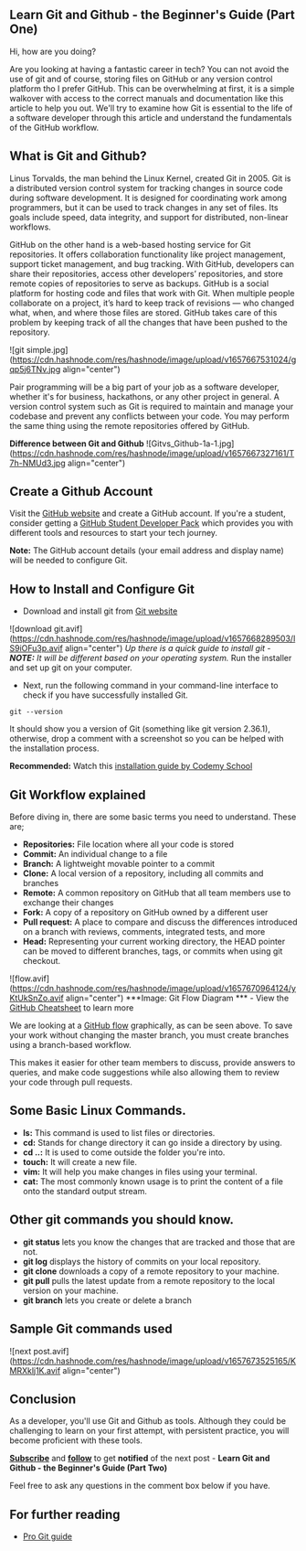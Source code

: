## Learn Git and Github - the Beginner's Guide (Part One)

Hi, how are you doing? 

Are you looking at having a fantastic career in tech? You can not avoid the use of git and of course, storing files on GitHub or any version control platform tho I prefer GitHub. This can be overwhelming at first, it is a simple walkover with access to the correct manuals and documentation like this article to help you out. We'll try to examine how Git is essential to the life of a software developer through this article and understand the fundamentals of the GitHub workflow.

## What is Git and Github?
Linus Torvalds, the man behind the Linux Kernel, created Git in 2005. Git is a distributed version control system for tracking changes in source code during software development. It is designed for coordinating work among programmers, but it can be used to track changes in any set of files. Its goals include speed, data integrity, and support for distributed, non-linear workflows. 

GitHub on the other hand is a web-based hosting service for Git repositories. It offers collaboration functionality like project management, support ticket management, and bug tracking. With GitHub, developers can share their repositories, access other developers’ repositories, and store remote copies of repositories to serve as backups. GitHub is a social platform for hosting code and files that work with Git. When multiple people collaborate on a project, it’s hard to keep track of revisions — who changed what, when, and where those files are stored. GitHub takes care of this problem by keeping track of all the changes that have been pushed to the repository.

![git simple.jpg](https://cdn.hashnode.com/res/hashnode/image/upload/v1657667531024/gqp5j6TNv.jpg align="center")

Pair programming will be a big part of your job as a software developer, whether it's for business, hackathons, or any other project in general. A version control system such as Git is required to maintain and manage your codebase and prevent any conflicts between your code. You may perform the same thing using the remote repositories offered by GitHub.

**Difference between Git and Github**
![Gitvs_Github-1a-1.jpg](https://cdn.hashnode.com/res/hashnode/image/upload/v1657667327161/T7h-NMUd3.jpg align="center")

## Create a Github Account
Visit the [GitHub website](https://github.com/) and create a GitHub account. If you're a student, consider getting a [GitHub Student Developer Pack](https://education.github.com/pack) which provides you with different tools and resources to start your tech journey.

**Note:** The GitHub account details (your email address and display name) will be needed to configure Git.

## How to Install and Configure Git

- Download and install git from [Git website](https://git-scm.com/downloads)

![download git.avif](https://cdn.hashnode.com/res/hashnode/image/upload/v1657668289503/lS9iOFu3p.avif align="center")
*Up there is a quick guide to install git - **NOTE:** It will be different based on your operating system.*
Run the installer and set up git on your computer.

- Next, run the following command in your command-line interface to check if you have successfully installed Git.

```
git --version

``` 
It should show you a version of Git (something like git version 2.36.1), otherwise, drop a comment with a screenshot so you can be helped with the installation process.

**Recommended:** Watch this [installation guide by Codemy School](https://www.youtube.com/watch?v=QqP7YZlZEOo) 

## Git Workflow explained
Before diving in, there are some basic terms you need to understand. These are;

- **Repositories:** File location where all your code is stored
- **Commit:** An individual change to a file
- **Branch:** A lightweight movable pointer to a commit
- **Clone:** A local version of a repository, including all commits and branches
- **Remote:** A common repository on GitHub that all team members use to exchange their changes
- **Fork:** A copy of a repository on GitHub owned by a different user
- **Pull request:** A place to compare and discuss the differences introduced on a branch with reviews, comments, integrated tests, and more
- **Head:** Representing your current working directory, the HEAD pointer can be moved to different branches, tags, or commits when using git checkout.

![flow.avif](https://cdn.hashnode.com/res/hashnode/image/upload/v1657670964124/yKtUkSnZo.avif align="center") 
***Image: Git Flow Diagram *** - View the [GitHub Cheatsheet](https://training.github.com/downloads/github-git-cheat-sheet.pdf) to learn more

We are looking at a [GitHub flow](https://docs.github.com/en/get-started/quickstart/github-flow) graphically, as can be seen above. To save your work without changing the master branch, you must create branches using a branch-based workflow.

This makes it easier for other team members to discuss, provide answers to queries, and make code suggestions while also allowing them to review your code through pull requests.

## Some Basic Linux Commands.
- **ls:** This command is used to list files or directories.
- **cd:** Stands for change directory it can go inside a directory by using.
- **cd ..:** It is used to come outside the folder you're into.
- **touch:** It will create a new file.
- **vim:** It will help you make changes in files using your terminal.
- **cat:** The most commonly known usage is to print the content of a file onto the standard output stream.

## Other git commands you should know.
- **git status** lets you know the changes that are tracked and those that are not.
- **git log** displays the history of commits on your local repository.
- **git clone** downloads a copy of a remote repository to your machine.
- **git pull** pulls the latest update from a remote repository to the local version on your machine.
- **git branch** lets you create or delete a branch

## Sample Git commands used 

![next post.avif](https://cdn.hashnode.com/res/hashnode/image/upload/v1657673525165/KMRXklj1K.avif align="center")

## Conclusion
As a developer, you'll use Git and Github as tools. Although they could be challenging to learn on your first attempt, with persistent practice, you will become proficient with these tools. 

**[Subscribe](https://unomieta.hashnode.dev/)** and **[follow](https://hashnode.com/@Unomieta)** to get **notified** of the next post - **Learn Git and Github - the Beginner's Guide (Part Two)**

Feel free to ask any questions in the comment box below if you have.

## For further reading
- [Pro Git guide](https://git-scm.com/book/en/v2/Getting-Started-What-is-Git%3F)
